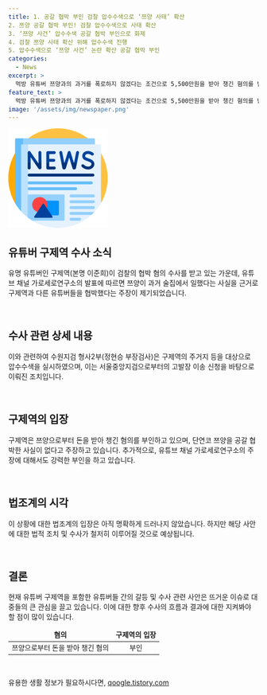 ```yaml
---
title: 1. 공갈 협박 부인 검찰 압수수색으로 ‘쯔양 사태’ 확산
2. 쯔양 공갈 협박 부인! 검찰 압수수색으로 사태 확산
3. ‘쯔양 사건’ 압수수색 공갈 협박 부인으로 화제
4. 검찰 쯔양 사태 확산 위해 압수수색 진행
5. 압수수색으로 ‘쯔양 사건’ 논란 확산 공갈 협박 부인
categories:
  - News
excerpt: >
  먹방 유튜버 쯔양과의 과거를 폭로하지 않겠다는 조건으로 5,500만원을 받아 챙긴 혐의를 받는 유튜버 구제역(본명 이준희)에 대한 검찰의 강제수사가 전개되고 있다. 수원지검은 구제역의 주거지 등을 압수수색하여 관련 자료를 확보했으며, 구제역은 이를 강력히 부인하고 있다. 또한, 쯔양이 과거 술집에서 일했다는 주장 등을 빌미로 구제역 등 유튜버들에게 협박당했다는 주장이 제기되고 있다.
feature_text: >
  먹방 유튜버 쯔양과의 과거를 폭로하지 않겠다는 조건으로 5,500만원을 받아 챙긴 혐의를 받는 유튜버 구제역(본명 이준희)에 대한 검찰의 강제수사가 전개되고 있다. 수원지검은 구제역의 주거지 등을 압수수색하여 관련 자료를 확보했으며, 구제역은 이를 강력히 부인하고 있다. 또한, 쯔양이 과거 술집에서 일했다는 주장 등을 빌미로 구제역 등 유튜버들에게 협박당했다는 주장이 제기되고 있다.
image: '/assets/img/newspaper.png'
---
```


<p><img src="/assets/img/newspaper.png" alt="kimp 속보" /></p>

<h2 data-ke-size="size26">유튜버 구제역 수사 소식</h2>

<p>유명 유튜버인 구제역(본명 이준희)이 검찰의 협박 혐의 수사를 받고 있는 가운데, 유튜브 채널 가로세로연구소의 발표에 따르면 쯔양이 과거 술집에서 일했다는 사실을 근거로 구제역과 다른 유튜버들을 협박했다는 주장이 제기되었습니다.</p>

<p data-ke-size="size16">&nbsp;</p>

<h2 data-ke-size="size24">수사 관련 상세 내용</h2>

<p>이와 관련하여 수원지검 형사2부(정현승 부장검사)은 구제역의 주거지 등을 대상으로 압수수색을 실시하였으며, 이는 서울중앙지검으로부터의 고발장 이송 신청을 바탕으로 이뤄진 조치입니다.</p>

<p data-ke-size="size16">&nbsp;</p>

<h2 data-ke-size="size24">구제역의 입장</h2>

<p>구제역은 쯔양으로부터 돈을 받아 챙긴 혐의를 부인하고 있으며, 단연코 쯔양을 공갈 협박한 사실이 없다고 주장하고 있습니다. 추가적으로, 유튜브 채널 가로세로연구소의 주장에 대해서도 강력한 부인을 하고 있습니다.</p>

<p data-ke-size="size16">&nbsp;</p>

<h2 data-ke-size="size24">법조계의 시각</h2>

<p>이 상황에 대한 법조계의 입장은 아직 명확하게 드러나지 않았습니다. 하지만 해당 사안에 대한 법적 조치 및 수사가 철저히 이루어질 것으로 예상됩니다.</p>

<p data-ke-size="size16">&nbsp;</p>

<h2 data-ke-size="size24">결론</h2>

<p>현재 유튜버 구제역을 포함한 유튜버들 간의 갈등 및 수사 관련 사안은 뜨거운 이슈로 대중들의 큰 관심을 끌고 있습니다. 이에 대한 향후 수사의 흐름과 결과에 대한 지켜봐야 할 점이 많이 있습니다.</p>

<table>
<thead>
<tr>
<td style="text-align: center;"><b>혐의</b></td>
<td style="text-align: center;"><b>구제역의 입장</b></td>
</tr>
</thead>
<tbody>
<tr>
<td style="text-align: center;">쯔양으로부터 돈을 받아 챙긴 혐의</td>
<td style="text-align: center;">부인</td>
</tr>
</tbody>
</table>

<p data-ke-size="size16">&nbsp;</p>
유용한 생활 정보가 필요하시다면, <a href="https://qoogle.tistory.com" rel="dofollow">qoogle.tistory.com</a>


